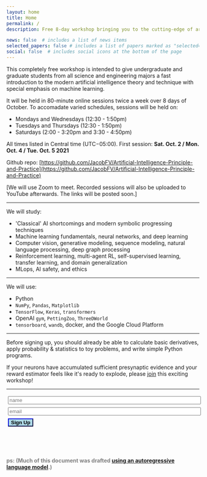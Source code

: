 ```yaml
---
layout: home
title: Home
permalink: /
description: Free 8-day workshop bringing you to the cutting-edge of artificial intelligence theory and technique!

news: false  # includes a list of news items
selected_papers: false # includes a list of papers marked as "selected={true}"
social: false  # includes social icons at the bottom of the page
---
```


This completely free workshop is intended to give undergraduate and graduate students from all science and engineering majors a fast introduction to the modern artificial intelligence theory and technique with special emphasis on machine learning. 

It will be held in 80-minute online sessions twice a week over 8 days of October. To accomadate varied schedules, sessions will be held on:

- Mondays and Wednesdays (12:30 - 1:50pm)
- Tuesdays and Thursdays (12:30 - 1:50pm)
- Saturdays (2:00 - 3:20pm and 3:30 - 4:50pm)

All times listed in Central time (UTC−05:00). First session: **Sat. Oct. 2 / Mon. Oct. 4 / Tue. Oct. 5 2021**

Github repo: [https://github.com/JacobFV/Artificial-Intelligence-Principle-and-Practice](https://github.com/JacobFV/Artificial-Intelligence-Principle-and-Practice)

\[We will use Zoom to meet. Recorded sessions will also be uploaded to YouTube afterwards. The links will be posted soon.\]

---

We will study:

 - 'Classical' AI shortcomings and modern symbolic progressing techniques
 - Machine learning fundamentals, neural networks, and deep learning
 - Computer vision, generative modeling, sequence modeling, natural language processing, deep graph processing 
 - Reinforcement learning, multi-agent RL, self-supervised learning, transfer learning, and domain generalization
 - MLops, AI safety, and ethics

---

We will use:

 - Python
 - `NumPy`, `Pandas`, `Matplotlib`
 - `TensorFlow`, `Keras`,  `transformers`
 - OpenAI `gym`, `PettingZoo`, `ThreeDWorld`
 - `tensorboard`, `wandb`, docker, and the Google Cloud Platform

---

Before signing up, you should already be able to calculate basic derivatives, apply probability & statistics to toy problems, and write simple Python programs. 

If your neurons have accumulated sufficient presynaptic evidence and your reward estimator feels like it's ready to explode, please [join](https://jacobfv.github.io/Artificial-Intelligence-Principle-and-Practice/#signup) this exciting workshop!

---

<form id="signup">
    <div id="beforeSignup">
        <input type="hidden" name="accessKey" value="0d04c522-1740-4f6c-aa50-ecc292a089bc">
        <input type="text" style="width: 100%; margin: 3pt;" name="name" placeholder="name" > <br>
        <input type="text" style="width: 100%; margin: 3pt;" name="email" placeholder="email"> <br>
        <input type="submit" value="Sign Up" class="highlightButton" style="font-weight: 800; border-color: darkblue; background-color: lightblue; margin: 3pt;" />
        <!-- If we receive data in this field submission will be ignored -->
        <input type="text" name="honeypot" style="display: none;">
    </div>
    <div id="afterSignup" style="max-height: 0; opacity: 0">
        <p id="welcomeMessage">I look foreward to seeing you!</p>
    </div>
</form>
<script>
$('#signup').submit(function(e){
    e.preventDefault();
    $.ajax({
        url: 'https://api.staticforms.xyz/submit',
        type: 'post',
        data:$('#signup').serialize(),
        success:function(){
            // form submitted successfully
            $("#beforeSignup").animate({
                "max-height": 0,
                opacity: 0
            }, 1000);
            $("#afterSignup").animate({
                "max-height": 10000,
                opacity: 1
            }, 1000);
        }
    });
});
</script>

<br><br>

<span style="color:grey"><b>ps: (Much of this document was drafted [using an autoregressive language model](https://copilot.github.com/).)</b></span>